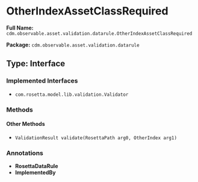 # OtherIndexAssetClassRequired

**Full Name:** `cdm.observable.asset.validation.datarule.OtherIndexAssetClassRequired`

**Package:** `cdm.observable.asset.validation.datarule`

## Type: Interface

### Implemented Interfaces

- `com.rosetta.model.lib.validation.Validator`

### Methods

#### Other Methods

- `ValidationResult validate(RosettaPath arg0, OtherIndex arg1)`

### Annotations

- **RosettaDataRule**
- **ImplementedBy**

